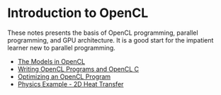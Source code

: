 # Introduction to OpenCL

These notes presents the basis of OpenCL programming, parallel programming, and GPU architecture. It is a good start for the impatient learner new to parallel programming.

- [The Models in OpenCL](notes/01.md)
- [Writing OpenCL Programs and OpenCL C](notes/02.md)
- [Optimizing an OpenCL Program](notes/03.md)
- [Physics Example - 2D Heat Transfer](notes/04.md)
